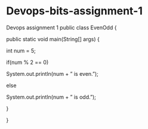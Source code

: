 # Devops-bits-assignment-1
Devops assignment 1
public class EvenOdd {

 public static void main(String[] args) {

 int num = 5;

 if(num % 2 == 0)

 System.out.println(num + ” is even.”);

 else

 System.out.println(num + ” is odd.”);

 }

}